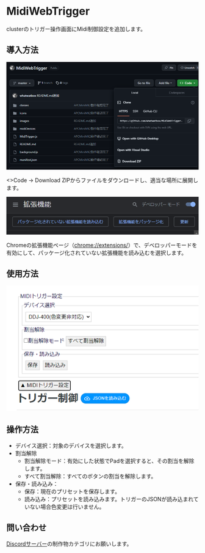 # MidiWebTrigger

clusterのトリガー操作画面にMidi制御設定を追加します。

## 導入方法

![DownloadZip](images/downloadZip.png)

<>Code → Download ZIPからファイルをダウンロードし、適当な場所に展開します。

![説明](images/devmode.png)

Chromeの拡張機能ページ（[chrome://extensions/](chrome://extensions/)）で、デベロッパーモードを有効にして、パッケージ化されていない拡張機能を読み込むを選択します。

## 使用方法

![スクリーンショット](images/screenShot.png)

## 操作方法

- デバイス選択：対象のデバイスを選択します。
- 割当解除
    - 割当解除モード：有効にした状態でPadを選択すると、その割当を解除します。
    - すべて割当解除：すべてのボタンの割当を解除します。
- 保存・読み込み：
    - 保存：現在のプリセットを保存します。
    - 読み込み：プリセットを読み込みます。トリガーのJSONが読み込まれていない場合色変更は行いません。

## 問い合わせ

[Discordサーバー](https://discord.gg/Wz24z35FNu)の制作物カテゴリにお願いします。
